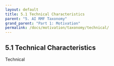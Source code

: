 ```yaml
---
layout: default
title: 5.1 Technical Characteristics
parent: "5. AI RMF Taxonomy"
grand_parent: "Part 1: Motivation"
permalink: /docs/motivation/taxonomy/technical/
---
```


## 5.1 Technical Characteristics

Technical
